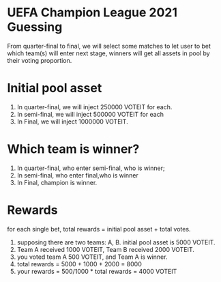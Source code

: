 # UEFA Champion League 2021 Guessing
From quarter-final to final, we will select some matches to let user to bet which team(s) will enter next stage, winners will get all assets in pool by their voting proportion.
# Initial pool asset
1. In quarter-final, we will inject 250000 VOTEIT for each.
2. In semi-final, we will inject 500000 VOTEIT for each
3. In Final, we will inject 1000000 VOTEIT.

# Which team is winner?
1. In quarter-final, who enter semi-final, who is winner;
2. In semi-final, who enter final,who is winner
3. In Final, champion is winner.

# Rewards
for each single bet, total rewards = initial pool asset + total votes. 
1. supposing there are two teams: A, B. initial pool asset is 5000 VOTEIT.
2. Team A received 1000 VOTEIT, Team B received 2000 VOTEIT.
3. you voted team A 500 VOTEIT, and Team A is winner.
4. total rewards = 5000 + 1000 + 2000 = 8000
5. your rewards = 500/1000 * total rewards = 4000 VOTEIT 
